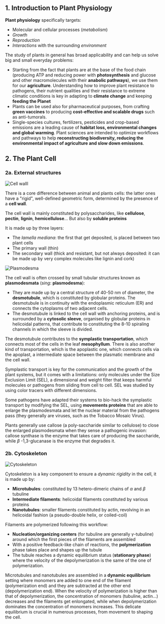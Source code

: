 ## 1. Introduction to Plant Physiology

**Plant physiology** specifically targets:

- Molecular and cellular processes (*metabolism*)
- *Growth*
- *Reproduction*
- *Interactions* with the surrounding *environment*

The study of plants in general has broad applicability and can help us solve big and small everyday problems:

- Starting from the fact that plants are at the base of the food chain (producing ATP and reducing power with **photosynthesis** and glucose and other macromolecules with their **anabolic pathways**), we use them for our **agriculture**. Understanding how to improve plant resistance to pathogens, their nutrient qualities and their resistance to extreme climatic conditions is key in adapting to **climate change** and keeping **feeding the Planet**
- Plants can be used also for pharmaceutical purposes, from crafting **green vaccines** to producing **cost-effective and scalable drugs** such as anti-tumorals. 
- Single-species cultures, fertilizers, pesticides and crop-based emissions are a leading cause of **habitat loss, environmental changes and global warming**. Plant sciences are intended to optimize workflows and pathways to help **reconstructing biodiversity, reducing the environmental impact of agriculture and slow down emissions**. 

## 2. The Plant Cell

### 2a. External structures

![Cell walll](https://mmegias.webs.uvigo.es/02-english/5-celulas/ampliaciones/imagenes/2-pared-celular-esquema.png)

There is a core difference between animal and plants cells: the latter ones have a "rigid", well-defined geometric form, determined by the presence of a **cell wall**.

The cell wall is mainly constituted by polysaccharides, like **cellulose**, **pectin**, **lignin**, **hemicellulose**... But also by **soluble proteins**

It is made up by three layers:
-  The *lamella mediana*: the first that get deposited, is placed between two plant cells
- The primary wall (thin)
- The secondary wall (thick and resistant, but not always deposited: it can be made up by very complex molecules like lignin and cork)

![Plasmodesma](https://cduebooks.pressbooks.pub/app/uploads/sites/9/2018/07/Plasmodesmata_en.svg_.gif)

The cell wall is often crossed by small tubular structures known as **plasmodesmata** (*sing*: **plasmodesma**):

- They are made up by a central structure of 40-50 nm of diameter, the **desmotubule**, which is constituted by globular proteins. The desmotubule is in continuity with the endoplasmic reticulum (ER) and connects the cytoplasms of two adjacent cells. 
- The desmotubule is linked to the cell wall with anchoring proteins, and is surrounded by a **cytosolic sleeve**, organised by globular proteins in helicoidal patterns, that contribute to constituting the 8-10 spiraling channels in which the sleeve is divided. 

The desmotubule contributes to the **symplastic transportation**, which connects most of the cells in the leaf **mesophyllum**. There is also another kind of transportation, which is the apoplastic one, which connects cells via the apoplast, a intermediate space between the plasmatic membrane and the cell wall. 

Symplastic transport is key for the communication and the growth of the plant systems, but it comes with a limitations: only molecules under the Size Exclusion Limit (SEL), a dimensional and weight filter that keeps harmful molecules or pathogens from sliding from cell to cell. SEL was studied by using color tracers with different dimensions. 

Some pathogens have adapted their systems to bio-hack the symplastic transport by modifying the SEL, using **movements proteins** that are able to enlarge the plasmodesmata and let the nuclear material from the pathogens pass (they generally are viruses, such as the Tobacco Mosaic Virus). 

Plants generally use callose (a poly-saccharide similar to cellulose) to close the enlarged plasmodesmata when they sense a pathogenic invasion: callose synthase is the enzyme that takes care of producing the saccharide, while $\beta$ -1,3-glucanase is the enzyme that degrades it. 

### 2b. Cytoskeleton

![Cytoskeleton](https://s3-us-west-2.amazonaws.com/courses-images-archive-read-only/wp-content/uploads/sites/18/2014/07/19180936/0317_Cytoskeletal_Components.jpg)

Cytoskeleton is a key component to ensure a _dynamic rigidity_ in the cell, it is made up by:

- **Microtubules**: constituted by 13 hetero-dimeric chains of $\alpha$ and $\beta$ tubuline
- **Intermediate filaments**: helicoidal filaments constituted by various proteins 
- **Nanotubules**: smaller filaments constituted by actin, revolving in an helicoidal fashion (a pseudo-double helix, or coiled-coil) 

Filaments are polymerized following this workflow:

- **Nucleation/organizing centers** (for tubuline are generally $\gamma$-tubuline) around which the first pieces of the filaments are assembled
- With a positive feedback-like chain of reactions, the **polymerization** phase takes place and shapes up the tubule
- The tubule reaches a dynamic equilibrium status (**stationary phase**) where the velocity of the depolymerization is the same of the one of polymerization.

Microtubules and nanotubules are assembled in a **dynamic equilibrium** setting where monomers are added to one end of the filament (polymerization end) and they are subtracted at the other end (depolymerization end). When the velocity of polymerization is higher than that of depolymerization, the concentration of monomers (tubuline, actin...) decreases and the filaments get enlongated, while when depolymerization dominates the concentration of monomers increases. This delicate equilibrium is crucial in numerous processes, from movement to shaping the cell. 